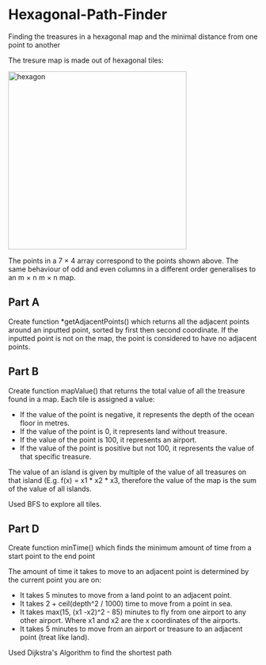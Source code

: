 # Hexagonal-Path-Finder
Finding the treasures in a hexagonal map and the minimal distance from one point to another 

The tresure map is made out of hexagonal tiles:

<img width="360" alt="hexagon" src="https://github.com/ybotf/Hexagonal-Path-Finder/assets/56858161/b9155344-54b3-4062-9a96-44f5fd25f84b">

The points in a 7 × 4 array correspond to the points shown above. The same behaviour of odd and even columns in a different order generalises to an m × n
m × n map.

## Part A
Create function *getAdjacentPoints() which returns all the adjacent points around an inputted point, sorted by first then second coordinate. If the inputted point is not on the map, the point is considered to have no adjacent points.

## Part B
Create function mapValue() that returns the total value of all the treasure found in a map.
Each tile is assigned a value:
- If the value of the point is negative, it represents the depth of the ocean floor in metres. 
- If the value of the point is 0, it represents land without treasure. 
- If the value of the point is 100, it represents an airport. 
- If the value of the point is positive but not 100, it represents the value of that specific treasure.

The value of an island is given by multiple of the value of all treasures on that island (E.g. f(x) = x1 * x2 * x3, therefore the value of the map is the sum of the value of all islands.

Used BFS to explore all tiles.

## Part D
Create function minTime() which finds the minimum amount of time from a start point to the end point

The amount of time it takes to move to an adjacent point is determined by the current point you are on:
- It takes 5 minutes to move from a land point to an adjacent point.
- It takes 2 + ceil(depth^2 / 1000) time to move from a point in sea.
- It takes max(15, (x1 -x2)^2 - 85) minutes to fly from one airport to any other airport. Where x1 and x2 are the  x coordinates of the airports.
- It takes 5 minutes to move from an airport or treasure to an adjacent point (treat like land).

Used Dijkstra's Algorithm to find the shortest path
